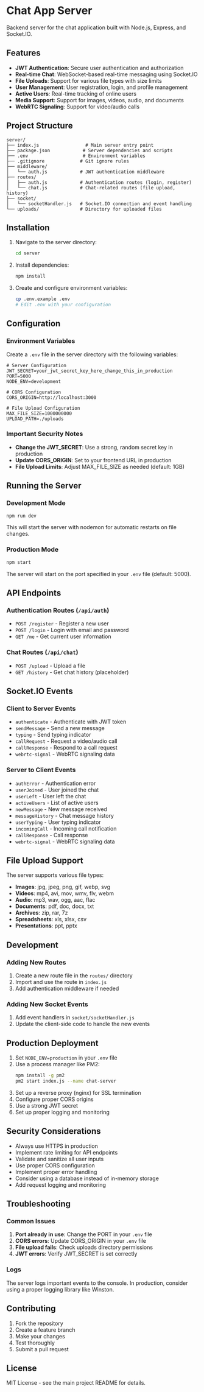 # Chat App Server

Backend server for the chat application built with Node.js, Express, and Socket.IO.

## Features

- **JWT Authentication**: Secure user authentication and authorization
- **Real-time Chat**: WebSocket-based real-time messaging using Socket.IO
- **File Uploads**: Support for various file types with size limits
- **User Management**: User registration, login, and profile management
- **Active Users**: Real-time tracking of online users
- **Media Support**: Support for images, videos, audio, and documents
- **WebRTC Signaling**: Support for video/audio calls

## Project Structure

```
server/
├── index.js                 # Main server entry point
├── package.json            # Server dependencies and scripts
├── .env                    # Environment variables
├── .gitignore             # Git ignore rules
├── middleware/
│   └── auth.js            # JWT authentication middleware
├── routes/
│   ├── auth.js            # Authentication routes (login, register)
│   └── chat.js            # Chat-related routes (file upload, history)
├── socket/
│   └── socketHandler.js   # Socket.IO connection and event handling
└── uploads/               # Directory for uploaded files
```

## Installation

1. Navigate to the server directory:
   ```bash
   cd server
   ```

2. Install dependencies:
   ```bash
   npm install
   ```

3. Create and configure environment variables:
   ```bash
   cp .env.example .env
   # Edit .env with your configuration
   ```

## Configuration

### Environment Variables

Create a `.env` file in the server directory with the following variables:

```env
# Server Configuration
JWT_SECRET=your_jwt_secret_key_here_change_this_in_production
PORT=5000
NODE_ENV=development

# CORS Configuration
CORS_ORIGIN=http://localhost:3000

# File Upload Configuration
MAX_FILE_SIZE=1000000000
UPLOAD_PATH=./uploads
```

### Important Security Notes

- **Change the JWT_SECRET**: Use a strong, random secret key in production
- **Update CORS_ORIGIN**: Set to your frontend URL in production
- **File Upload Limits**: Adjust MAX_FILE_SIZE as needed (default: 1GB)

## Running the Server

### Development Mode
```bash
npm run dev
```
This will start the server with nodemon for automatic restarts on file changes.

### Production Mode
```bash
npm start
```

The server will start on the port specified in your `.env` file (default: 5000).

## API Endpoints

### Authentication Routes (`/api/auth`)

- `POST /register` - Register a new user
- `POST /login` - Login with email and password
- `GET /me` - Get current user information

### Chat Routes (`/api/chat`)

- `POST /upload` - Upload a file
- `GET /history` - Get chat history (placeholder)

## Socket.IO Events

### Client to Server Events

- `authenticate` - Authenticate with JWT token
- `sendMessage` - Send a new message
- `typing` - Send typing indicator
- `callRequest` - Request a video/audio call
- `callResponse` - Respond to a call request
- `webrtc-signal` - WebRTC signaling data

### Server to Client Events

- `authError` - Authentication error
- `userJoined` - User joined the chat
- `userLeft` - User left the chat
- `activeUsers` - List of active users
- `newMessage` - New message received
- `messageHistory` - Chat message history
- `userTyping` - User typing indicator
- `incomingCall` - Incoming call notification
- `callResponse` - Call response
- `webrtc-signal` - WebRTC signaling data

## File Upload Support

The server supports various file types:

- **Images**: jpg, jpeg, png, gif, webp, svg
- **Videos**: mp4, avi, mov, wmv, flv, webm
- **Audio**: mp3, wav, ogg, aac, flac
- **Documents**: pdf, doc, docx, txt
- **Archives**: zip, rar, 7z
- **Spreadsheets**: xls, xlsx, csv
- **Presentations**: ppt, pptx

## Development

### Adding New Routes

1. Create a new route file in the `routes/` directory
2. Import and use the route in `index.js`
3. Add authentication middleware if needed

### Adding New Socket Events

1. Add event handlers in `socket/socketHandler.js`
2. Update the client-side code to handle the new events

## Production Deployment

1. Set `NODE_ENV=production` in your `.env` file
2. Use a process manager like PM2:
   ```bash
   npm install -g pm2
   pm2 start index.js --name chat-server
   ```
3. Set up a reverse proxy (nginx) for SSL termination
4. Configure proper CORS origins
5. Use a strong JWT secret
6. Set up proper logging and monitoring

## Security Considerations

- Always use HTTPS in production
- Implement rate limiting for API endpoints
- Validate and sanitize all user inputs
- Use proper CORS configuration
- Implement proper error handling
- Consider using a database instead of in-memory storage
- Add request logging and monitoring

## Troubleshooting

### Common Issues

1. **Port already in use**: Change the PORT in your `.env` file
2. **CORS errors**: Update CORS_ORIGIN in your `.env` file
3. **File upload fails**: Check uploads directory permissions
4. **JWT errors**: Verify JWT_SECRET is set correctly

### Logs

The server logs important events to the console. In production, consider using a proper logging library like Winston.

## Contributing

1. Fork the repository
2. Create a feature branch
3. Make your changes
4. Test thoroughly
5. Submit a pull request

## License

MIT License - see the main project README for details.
